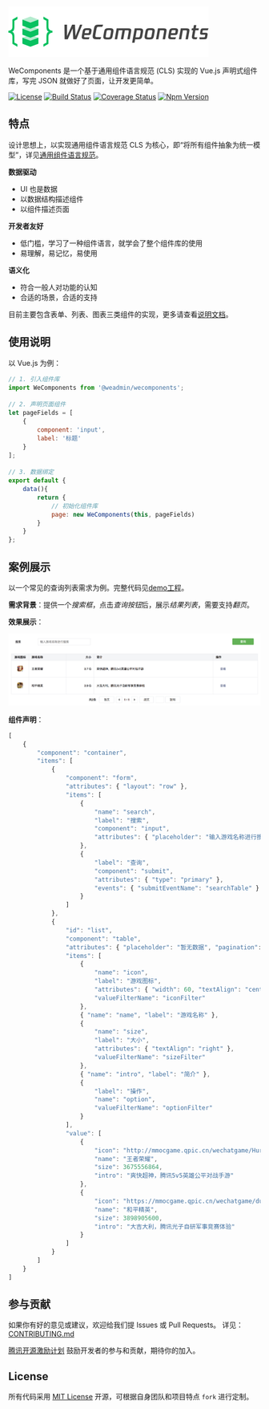 <img src="logo.png" width="400" height="100" />

WeComponents 是一个基于通用组件语言规范 (CLS) 实现的 Vue.js 声明式组件库，写完 JSON 就做好了页面，让开发更简单。</p>

[![License](https://img.shields.io/npm/l/%40weadmin%2Fwecomponents)](https://github.com/Tencent/WeComponents/blob/master/LICENSE) [![Build Status](https://travis-ci.org/Tencent/WeComponents.svg?branch=master)](https://travis-ci.org/Tencent/WeComponents) [![Coverage Status](https://coveralls.io/repos/github/Tencent/WeComponents/badge.svg?branch=master)](https://coveralls.io/github/Tencent/WeComponents?branch=master) [![Npm Version](https://img.shields.io/npm/v/@weadmin/wecomponents)](https://www.npmjs.com/package/@weadmin/wecomponents)

## 特点

设计思想上，以实现通用组件语言规范 CLS 为核心，即“将所有组件抽象为统一模型”，详见[通用组件语言规范](https://tencent.github.io/WeComponents/#/doc/principle/cls)。

**数据驱动**
* UI 也是数据
* 以数据结构描述组件
* 以组件描述页面

**开发者友好**
* 低门槛，学习了一种组件语言，就学会了整个组件库的使用
* 易理解，易记忆，易使用

**语义化**
* 符合一般人对功能的认知
* 合适的场景，合适的支持

目前主要包含表单、列表、图表三类组件的实现，更多请查看[说明文档](https://tencent.github.io/WeComponents/)。

## 使用说明

以 Vue.js 为例：

```javascript
// 1. 引入组件库
import WeComponents from '@weadmin/wecomponents';

// 2. 声明页面组件
let pageFields = [
    {
        component: 'input',
        label: '标题'
    }
];

// 3. 数据绑定
export default {
    data(){
        return {
            // 初始化组件库
            page: new WeComponents(this, pageFields)
        }
    }
};
```


## 案例展示

以一个常见的查询列表需求为例。完整代码见[demo工程](https://github.com/weadmin/WeComponentsDemo)。

**需求背景**：提供一个*搜索框*，点击*查询按钮*后，展示*结果列表*，需要支持*翻页*。

**效果展示**：

![demo](demo.png)

**组件声明**：

```javascript
[
    {
        "component": "container",
        "items": [
            {
                "component": "form",
                "attributes": { "layout": "row" },
                "items": [
                    {
                        "name": "search",
                        "label": "搜索",
                        "component": "input",
                        "attributes": { "placeholder": "输入游戏名称进行搜索" }
                    },
                    {
                        "label": "查询",
                        "component": "submit",
                        "attributes": { "type": "primary" },
                        "events": { "submitEventName": "searchTable" }
                    }
                ]
            },
            {
                "id": "list",
                "component": "table",
                "attributes": { "placeholder": "暂无数据", "pagination": "default" },
                "items": [
                    {
                        "name": "icon",
                        "label": "游戏图标",
                        "attributes": { "width": 60, "textAlign": "center" },
                        "valueFilterName": "iconFilter"
                    },
                    { "name": "name", "label": "游戏名称" },
                    {
                        "name": "size",
                        "label": "大小",
                        "attributes": { "textAlign": "right" },
                        "valueFilterName": "sizeFilter"
                    },
                    { "name": "intro", "label": "简介" },
                    {
                        "label": "操作",
                        "name": "option",
                        "valueFilterName": "optionFilter"
                    }
                ],
                "value": [
                    {
                        "icon": "http://mmocgame.qpic.cn/wechatgame/HurH4elIxzLGX0FjtUic0kcQtloVbicTO6LVjWicWYwrIvUBSsve2KWz40jS2MFM5Zu/0",
                        "name": "王者荣耀",
                        "size": 3675556864,
                        "intro": "爽快超神，腾讯5v5英雄公平对战手游"
                    },
                    {
                        "icon": "https://mmocgame.qpic.cn/wechatgame/duc2TvpEgSTLicunKH0MgcMLa8jicfvBvEXiaNAIReHzQJxhsibvgbVpIKtibgV8UcMEO/0",
                        "name": "和平精英",
                        "size": 3898905600,
                        "intro": "大吉大利，腾讯光子自研军事竞赛体验"
                    }
                ]
            }
        ]
    }
]
```


## 参与贡献

如果你有好的意见或建议，欢迎给我们提 Issues 或 Pull Requests。
详见：[CONTRIBUTING.md](./CONTRIBUTING.md)

[腾讯开源激励计划](https://opensource.tencent.com/contribution) 鼓励开发者的参与和贡献，期待你的加入。

## License

所有代码采用 [MIT License](http://opensource.org/licenses/MIT) 开源，可根据自身团队和项目特点 `fork` 进行定制。 
